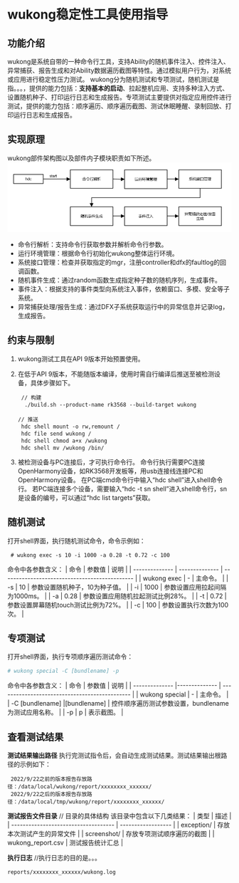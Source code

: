 # wukong稳定性工具使用指导

## 功能介绍

wukong是系统自带的一种命令行工具，支持Ability的随机事件注入、控件注入、异常捕获、报告生成和对Ability数据遍历截图等特性。通过模拟用户行为，对系统或应用进行稳定性压力测试。
wukong分为随机测试和专项测试，随机测试是指。。。，提供的能力包括：**支持基本的启动**、拉起整机应用、支持多种注入方式、设置随机种子、打印运行日志和生成报告。专项测试主要提供对指定应用控件进行测试，提供的能力包括：顺序遍历、顺序遍历截图、测试休眠睡醒、录制回放、打印运行日志和生成报告。

## 实现原理

wukong部件架构图以及部件内子模块职责如下所述。
 ![](figures/wukongRandomTestFlow.png)

- 命令行解析：支持命令行获取参数并解析命令行参数。
- 运行环境管理：根据命令行初始化wukong整体运行环境。
- 系统接口管理：检查并获取指定的mgr，注册controller和dfx的faultlog的回调函数。
- 随机事件生成：通过random函数生成指定种子数的随机序列，生成事件。
- 事件注入：根据支持的事件类型向系统注入事件，依赖窗口、多模、安全等子系统。
- 异常捕获处理/报告生成：通过DFX子系统获取运行中的异常信息并记录log，生成报告。

## 约束与限制

1. wukong测试工具在API 9版本开始预置使用。

2. 在低于API 9版本，不能随版本编译，使用时需自行编译后推送至被检测设备，具体步骤如下。

   ```
    // 构建
     ./build.sh --product-name rk3568 --build-target wukong

   // 推送
    hdc shell mount -o rw,remount /
    hdc file send wukong /
    hdc shell chmod a+x /wukong
    hdc shell mv /wukong /bin/
   ```

3. 被检测设备与PC连接后，才可执行命令行。
命令行执行需要PC连接OpenHarmony设备，如RK3568开发板等，用usb连接线连接PC和OpenHarmony设备。
在PC端cmd命令行中输入“hdc shell”进入shell命令行。
若PC端连接多个设备，需要输入“hdc -t sn shell”进入shell命令行，sn是设备的编号，可以通过“hdc list targets”获取。

## 随机测试

打开shell界面，执行随机测试命令，命令示例如：

```
 # wukong exec -s 10 -i 1000 -a 0.28 -t 0.72 -c 100
```
命令中各参数含义：
| 命令           | 参数值           | 说明                                           |
| -------------- | -------------- | ---------------------------------------------- |
| wukong exec | -           | 主命令。                             |
| -s     | 10           | 参数设置随机种子，10为种子值。            |
| -i  | 1000           | 参数设置应用拉起间隔为1000ms。 |
| -a  | 0.28          | 参数设置应用随机拉起测试比例28%。          |
| -t  | 0.72           | 参数设置屏幕随机touch测试比例为72%。    |
| -c  | 100           | 参数设置执行次数为100次。                |

## 专项测试

打开shell界面，执行专项顺序遍历测试命令：

```bash
# wukong special -C [bundlename] -p
```
命令中各参数含义：
| 命令           | 参数值           | 说明                                           |
| -------------- |-------------- | ---------------------------------------------- |
| wukong special | -  | 主命令。                             |
| -C [bundlename]    |[bundlename] | 控件顺序遍历测试参数设置，bundlename为测试应用名称。            |
| -p | p  | 表示截图。                             |

## 查看测试结果

**测试结果输出路径**
执行完测试指令后，会自动生成测试结果。测试结果输出根路径的示例如下：
```
 2022/9/22之前的版本报告存放路径：/data/local/wukong/report/xxxxxxxx_xxxxxx/
 2022/9/22之后的版本报告存放路径：/data/local/tmp/wukong/report/xxxxxxxx_xxxxxx/
```

**测试报告文件目录**
// 目录的具体结构
该目录中包含以下几类结果：
| 类型                                 | 描述               |
| ------------------------------------ | ------------------ |
| exception/                           | 存放本次测试产生的异常文件 |
| screenshot/                          | 存放专项测试顺序遍历的截图  |
| wukong_report.csv                    | 测试报告统计汇总       |

**执行日志**
//执行日志的目的是。。。
```
reports/xxxxxxxx_xxxxxx/wukong.log
```